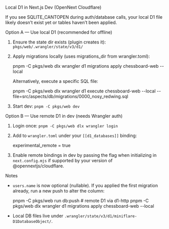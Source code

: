 Local D1 in Next.js Dev (OpenNext Cloudflare)

If you see SQLITE_CANTOPEN during auth/database calls, your local D1 file likely doesn’t exist yet or tables haven’t been applied.

Option A — Use local D1 (recommended for offline)

1) Ensure the state dir exists (plugin creates it): `pkgs/web/.wrangler/state/v3/d1/`
2) Apply migrations locally (uses migrations_dir from wrangler.toml):

   pnpm -C pkgs/web dlx wrangler d1 migrations apply chessboard-web --local

   Alternatively, execute a specific SQL file:

   pnpm -C pkgs/web dlx wrangler d1 execute chessboard-web --local --file=src/aspects/db/migrations/0000_nosy_redwing.sql

3) Start dev: `pnpm -C pkgs/web dev`

Option B — Use remote D1 in dev (needs Wrangler auth)

1) Login once: `pnpm -C pkgs/web dlx wrangler login`
2) Add to `wrangler.toml` under your `[[d1_databases]]` binding:

   experimental_remote = true

3) Enable remote bindings in dev by passing the flag when initializing in `next.config.mjs` if supported by your version of @opennextjs/cloudflare.

Notes

- `users.name` is now optional (nullable). If you applied the first migration already, run a new push to alter the column:

  pnpm -C pkgs/web run db:push   # remote D1 via d1-http
  pnpm -C pkgs/web dlx wrangler d1 migrations apply chessboard-web --local

- Local DB files live under `.wrangler/state/v3/d1/miniflare-D1DatabaseObject/`.
